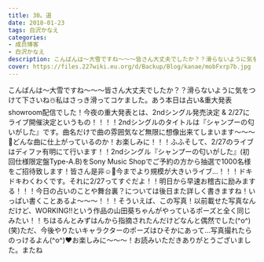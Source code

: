 ```yaml
---
title: 30。道
date: 2018-01-23
tags: 白沢かなえ
categories: 
- 成员博客
- 白沢かなえ
description: こんばんは〜大雪ですね〜〜〜皆さん大丈夫でしたか？？滑らないように気をつけて下さいね☃️私はさっき滑ってコケました。あう本日は占い&amp;重大発表showroom配信でした！今夜の重大発表とは、2ndシングル発売...
cover: https://files.227wiki.eu.org/d/Backup/Blog/kanae/mobFxrp7b.jpg 
---
```


こんばんは〜大雪ですね〜〜〜皆さん大丈夫でしたか？？滑らないように気をつけて下さいね☃️私はさっき滑ってコケました。あう本日は占い&重大発表showroom配信でした！今夜の重大発表とは、2ndシングル発売決定 & 2/27にライブ開催決定というもの！！！！2ndシングルのタイトルは『シャンプーの匂いがした』です。曲名だけで曲の雰囲気など無限に想像出来てしまいます〜〜〜🌷どんな曲に仕上がっているのか！お楽しみに！！！ふふそして、2/27のライブはディファ有明にて行います！！2ndシングル『シャンプーの匂いがした』(初回仕様限定盤Type-A.B)をSony Music Shopでご予約の方から抽選で1000名様をご招待致します！皆さん是非☺️🎈今までより規模が大きいライブ…！！！ドキドキわくわくです。それに2/27ってすぐだよ！！明日から早速お稽古に励みまする！！！今日の占いのことや舞台裏？については後日また詳しく書きますね！いっぱい書くことあるよ〜〜〜！！！そういえば、この写真！以前載せた写真なんだけど、WORKING!!という作品の山田葵ちゃんがやっているポーズと全く同じみたい！！ちはるんとみずはんから指摘されたんだけどなんと偶然でした(^o^)(笑)ただ、今後やりたいキャラクターのポーズはひそかにあって…写真撮れたらのっけるよん(^o^)❤️お楽しみに〜〜〜！お読みいただきありがとうございました。またね


